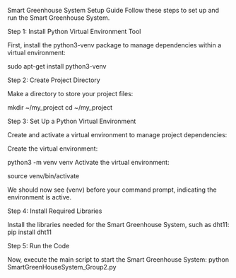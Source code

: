 Smart Greenhouse System Setup Guide
Follow these steps to set up and run the Smart Greenhouse System.

Step 1: Install Python Virtual Environment Tool

First, install the python3-venv package to manage dependencies within a virtual
environment:

sudo apt-get install python3-venv

Step 2: Create Project Directory

Make a directory to store your project files:

mkdir ~/my_project
cd ~/my_project

Step 3: Set Up a Python Virtual Environment

Create and activate a virtual environment to manage project dependencies:

Create the virtual environment:

python3 -m venv venv
Activate the virtual environment:

source venv/bin/activate

We should now see (venv) before your command prompt, indicating the environment
is active.

Step 4: Install Required Libraries

Install the libraries needed for the Smart Greenhouse System, such as dht11:
pip install dht11

Step 5: Run the Code

Now, execute the main script to start the Smart Greenhouse System:
python SmartGreenHouseSystem_Group2.py